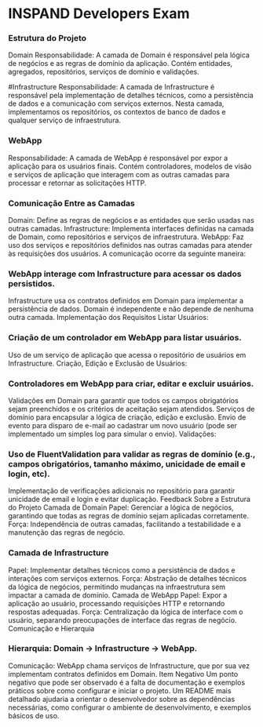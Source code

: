 ﻿# INSPAND Developers Exam #
### Estrutura do Projeto
Domain
Responsabilidade: A camada de Domain é responsável pela lógica de negócios e as regras de domínio da aplicação. Contém entidades, agregados, repositórios, serviços de domínio e validações.

#Infrastructure
Responsabilidade: A camada de Infrastructure é responsável pela implementação de detalhes técnicos, como a persistência de dados e a comunicação com serviços externos. Nesta camada, implementamos os repositórios, os contextos de banco de dados e qualquer serviço de infraestrutura.

### WebApp
Responsabilidade: A camada de WebApp é responsável por expor a aplicação para os usuários finais. Contém controladores, modelos de visão e serviços de aplicação que interagem com as outras camadas para processar e retornar as solicitações HTTP.

### Comunicação Entre as Camadas
Domain: Define as regras de negócios e as entidades que serão usadas nas outras camadas.
Infrastructure: Implementa interfaces definidas na camada de Domain, como repositórios e serviços de infraestrutura.
WebApp: Faz uso dos serviços e repositórios definidos nas outras camadas para atender às requisições dos usuários.
A comunicação ocorre da seguinte maneira:

### WebApp interage com Infrastructure para acessar os dados persistidos.
Infrastructure usa os contratos definidos em Domain para implementar a persistência de dados.
Domain é independente e não depende de nenhuma outra camada.
Implementação dos Requisitos
Listar Usuários:

### Criação de um controlador em WebApp para listar usuários.
Uso de um serviço de aplicação que acessa o repositório de usuários em Infrastructure.
Criação, Edição e Exclusão de Usuários:

### Controladores em WebApp para criar, editar e excluir usuários.
Validações em Domain para garantir que todos os campos obrigatórios sejam preenchidos e os critérios de aceitação sejam atendidos.
Serviços de domínio para encapsular a lógica de criação, edição e exclusão.
Envio de evento para disparo de e-mail ao cadastrar um novo usuário (pode ser implementado um simples log para simular o envio).
Validações:

### Uso de FluentValidation para validar as regras de domínio (e.g., campos obrigatórios, tamanho máximo, unicidade de email e login, etc).
Implementação de verificações adicionais no repositório para garantir unicidade de email e login e evitar duplicação.
Feedback Sobre a Estrutura do Projeto
Camada de Domain
Papel: Gerenciar a lógica de negócios, garantindo que todas as regras de domínio sejam aplicadas corretamente.
Força: Independência de outras camadas, facilitando a testabilidade e a manutenção das regras de negócio.
### Camada de Infrastructure
Papel: Implementar detalhes técnicos como a persistência de dados e interações com serviços externos.
Força: Abstração de detalhes técnicos da lógica de negócios, permitindo mudanças na infraestrutura sem impactar a camada de domínio.
Camada de WebApp
Papel: Expor a aplicação ao usuário, processando requisições HTTP e retornando respostas adequadas.
Força: Centralização da lógica de interface com o usuário, separando preocupações de interface das regras de negócio.
Comunicação e Hierarquia
### Hierarquia: Domain -> Infrastructure -> WebApp.
Comunicação: WebApp chama serviços de Infrastructure, que por sua vez implementam contratos definidos em Domain.
Item Negativo
Um ponto negativo que pode ser observado é a falta de documentação e exemplos práticos sobre como configurar e iniciar o projeto. Um README mais detalhado ajudaria a orientar o desenvolvedor sobre as dependências necessárias, como configurar o ambiente de desenvolvimento, e exemplos básicos de uso.